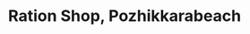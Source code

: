 ---
title: "Ration Shop, Pozhikkarabeach"
url: /trivandrum/ration-shop-pozhikkarabeach/
shop: Lebensmittel
---